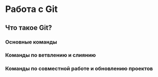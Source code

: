 # Работа с Git

## Что такое Git?


### Основные команды



### Команды по ветвлению и слиянию 


### Команды по совместной работе и обновлению проектов